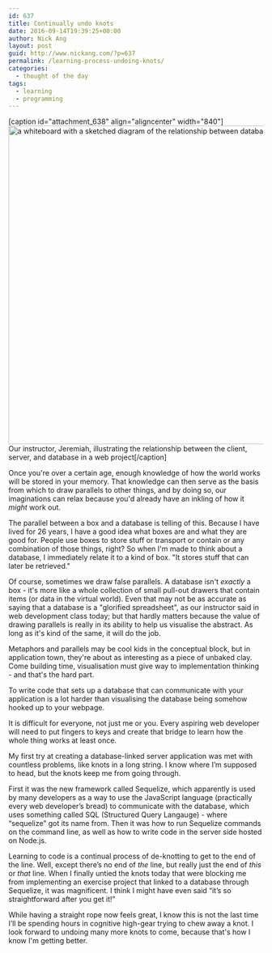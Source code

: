 ```yaml
---
id: 637
title: Continually undo knots
date: 2016-09-14T19:39:25+00:00
author: Nick Ang
layout: post
guid: http://www.nickang.com/?p=637
permalink: /learning-process-undoing-knots/
categories:
  - thought of the day
tags:
  - learning
  - programming
---
```

[caption id="attachment_638" align="aligncenter" width="840"]<img src="http://www.nickang.com/wp-content/uploads/2016/09/sequelize_node_database-1024x768.jpeg" alt="a whiteboard with a sketched diagram of the relationship between database, server, and client" width="840" height="630" class="size-large wp-image-638" /> Our instructor, Jeremiah, illustrating the relationship between the client, server, and database in a web project[/caption]

Once you're over a certain age, enough knowledge of how the world works will be stored in your memory. That knowledge can then serve as the basis from which to draw parallels to other things, and by doing so, our imaginations can relax because you'd already have an inkling of how it _might_ work out. 

The parallel between a box and a database is telling of this. Because I have lived for 26 years, I have a good idea what boxes are and what they are good for. People use boxes to store stuff or transport or contain or any combination of those things, right? So when I'm made to think about a database, I immediately relate it to a kind of box. "It stores stuff that can later be retrieved."

Of course, sometimes we draw false parallels. A database isn't _exactly_ a box - it's more like a whole collection of small pull-out drawers that contain items (or data in the virtual world). Even that may not be as accurate as saying that a database is a "glorified spreadsheet", as our instructor said in web development class today; but that hardly matters because the value of drawing parallels is really in its ability to help us visualise the abstract. As long as it's kind of the same, it will do the job. 

Metaphors and parallels may be cool kids in the conceptual block, but in application town, they're about as interesting as a piece of unbaked clay. Come building time, visualisation must give way to implementation thinking - and that's the hard part. 

To write code that sets up a database that can communicate with your application is a lot harder than visualising the database being somehow hooked up to your webpage. 

It is difficult for everyone, not just me or you. Every aspiring web developer will need to put fingers to keys and create that bridge to learn how the whole thing works at least once. 

My first try at creating a database-linked server application was met with countless problems, like knots in a long string. I know where I’m supposed to head, but the knots keep me from going through. 

First it was the new framework called Sequelize, which apparently is used by many developers as a way to use the JavaScript language (practically every web developer’s bread) to communicate with the database, which uses something called SQL (Structured Query Langauge) - where “sequelize” got its name from. Then it was how to run Sequelize commands on the command line, as well as how to write code in the server side hosted on Node.js. 

Learning to code is a continual process of de-knotting to get to the end of the line. Well, except there’s no end of _the_ line, but really just the end of _this_ or _that_ line. When I finally untied the knots today that were blocking me from implementing an exercise project that linked to a database through Sequelize, it was magnificent. I think I might have even said “it’s so straightforward after you get it!” 

While having a straight rope now feels great, I know this is not the last time I’ll be spending hours in cognitive high-gear trying to chew away a knot. I look forward to undoing many more knots to come, because that's how I know I'm getting better.
